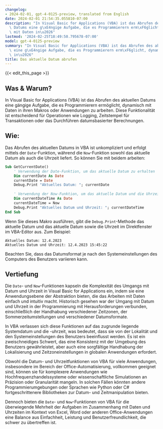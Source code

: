 ```yaml
---
changelog:
- 2024-02-01, gpt-4-0125-preview, translated from English
date: 2024-02-01 21:54:35.055810-07:00
description: "In Visual Basic for Applications (VBA) ist das Abrufen des aktuellen\
  \ Datums eine g\xE4ngige Aufgabe, die es Programmierern erm\xF6glicht, dynamisch\
  \ mit Daten in\u2026"
lastmod: '2024-02-25T18:49:50.795678-07:00'
model: gpt-4-0125-preview
summary: "In Visual Basic for Applications (VBA) ist das Abrufen des aktuellen Datums\
  \ eine g\xE4ngige Aufgabe, die es Programmierern erm\xF6glicht, dynamisch mit Daten\
  \ in\u2026"
title: Das aktuelle Datum abrufen
---
```


{{< edit_this_page >}}

## Was & Warum?

In Visual Basic for Applications (VBA) ist das Abrufen des aktuellen Datums eine gängige Aufgabe, die es Programmierern ermöglicht, dynamisch mit Daten in ihren Makros oder Anwendungen zu arbeiten. Diese Funktionalität ist entscheidend für Operationen wie Logging, Zeitstempel für Transaktionen oder das Durchführen datumsbasierter Berechnungen.

## Wie:

Das Abrufen des aktuellen Datums in VBA ist unkompliziert und erfolgt mittels der `Date`-Funktion, während die `Now`-Funktion sowohl das aktuelle Datum als auch die Uhrzeit liefert. So können Sie mit beidem arbeiten:

```vb
Sub GetCurrentDate()
    ' Verwendung der Date-Funktion, um das aktuelle Datum zu erhalten
    Dim currentDate As Date
    currentDate = Date
    Debug.Print "Aktuelles Datum: "; currentDate
    
    ' Verwendung der Now-Funktion, um das aktuelle Datum und die Uhrzeit zu erhalten
    Dim currentDateTime As Date
    currentDateTime = Now
    Debug.Print "Aktuelles Datum und Uhrzeit: "; currentDateTime
End Sub
```

Wenn Sie dieses Makro ausführen, gibt die `Debug.Print`-Methode das aktuelle Datum und das aktuelle Datum sowie die Uhrzeit im Direktfenster im VBA-Editor aus. Zum Beispiel:

```
Aktuelles Datum: 12.4.2023
Aktuelles Datum und Uhrzeit: 12.4.2023 15:45:22
```

Beachten Sie, dass das Datumsformat je nach den Systemeinstellungen des Computers des Benutzers variieren kann.

## Vertiefung

Die `Date`- und `Now`-Funktionen kapseln die Komplexität des Umgangs mit Datum und Uhrzeit in Visual Basic for Applications ein, indem sie eine Anwendungsebene der Abstraktion bieten, die das Arbeiten mit Daten einfach und intuitiv macht. Historisch gesehen war der Umgang mit Datum und Uhrzeit in der Programmierung mit Herausforderungen verbunden, einschließlich der Handhabung verschiedener Zeitzonen, der Sommerzeitumstellungen und verschiedener Datumsformate.

In VBA verlassen sich diese Funktionen auf das zugrunde liegende Systemdatum und die -uhrzeit, was bedeutet, dass sie von der Lokalität und den Systemeinstellungen des Benutzers beeinflusst werden. Es ist ein zweischneidiges Schwert, das eine Konsistenz mit der Umgebung des Benutzers gewährleistet, aber auch eine sorgfältige Handhabung der Lokalisierung und Zeitzoneinstellungen in globalen Anwendungen erfordert.

Obwohl die Datum- und Uhrzeitfunktionen von VBA für viele Anwendungen, insbesondere im Bereich der Office-Automatisierung, vollkommen geeignet sind, können sie für komplexere Anwendungen wie Hochfrequenzhandelssysteme oder wissenschaftliche Simulationen an Präzision oder Granularität mangeln. In solchen Fällen könnten andere Programmierumgebungen oder Sprachen wie Python oder C# fortgeschrittenere Bibliotheken zur Datum- und Zeitmanipulation bieten.

Dennoch bieten die `Date`- und `Now`-Funktionen von VBA für die überwiegende Mehrheit der Aufgaben im Zusammenhang mit Daten und Uhrzeiten im Kontext von Excel, Word oder anderen Office-Anwendungen eine Balance aus Einfachheit, Leistung und Benutzerfreundlichkeit, die schwer zu übertreffen ist.
